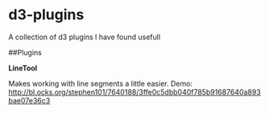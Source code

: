 d3-plugins
==========

A collection of d3 plugins I have found usefull

##Plugins

__LineTool__

Makes working with line segments a little easier.
Demo: http://bl.ocks.org/stephen101/7640188/3ffe0c5dbb040f785b91687640a893bae07e36c3
